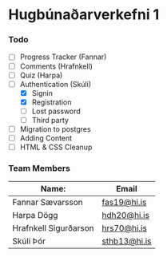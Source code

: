 # Hugbúnaðarverkefni 1

### Todo
- [ ] Progress Tracker (Fannar)
- [ ] Comments (Hrafnkell)
- [ ] Quiz (Harpa)
- [ ] Authentication (Skúli)
  - [x] Signin
  - [X] Registration
  - [ ] Lost password
  - [ ] Third party
- [ ] Migration to postgres
- [ ] Adding Content
- [ ] HTML & CSS Cleanup

### Team Members
| Name:  | Email  |
|---|---|
| Fannar Sævarsson | <fas19@hi.is> |
| Harpa Dögg   | <hdh20@hi.is> |
| Hrafnkell Sigurðarson   | <hrs70@hi.is> |
| Skúli Þór  | <sthb13@hi.is> |
